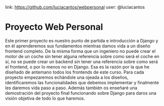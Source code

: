link: https://github.com/luciacantos/webpersonal
user: @luciacantos

# Proyecto Web Personal
Este primer proyecto es nuestro punto de partida e introducción a Django y en
él aprenderemos sus fundamentos mientras damos vida a un diseño frontend
completo.
De la misma forma que un ingeniero no puede crear el motor de un coche sin
tener alguna referencia sobre como será el coche en sí, no se puede crear un
backend sin tener una referencia sobre como será el frontend, o por lo menos
no en Django. Esa es la razón por la que he diseñado de antemano todos los
frontends de este curso.
Para cada proyecto empezaremos echándole una ojeada a los diseños,
identificaremos las funcionalidades que debemos implementar y finalmente les
daremos vida paso a paso. Además también os enseñaré una demostración del
proyecto final funcionando sobre Django para daros una visión objetiva de todo
lo que haremos.
